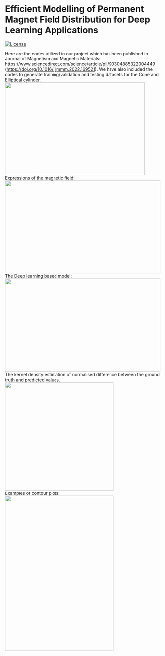 # Efficient Modelling of Permanent Magnet Field Distribution for Deep Learning Applications

[![License](https://img.shields.io/badge/License-Apache%202.0-blue.svg)](https://opensource.org/licenses/Apache-2.0)

Here are the codes utilized in our project which has been published in Journal of Magnetism and Magnetic Materials: https://www.sciencedirect.com/science/article/pii/S0304885322004449
(https://doi.org/10.1016/j.jmmm.2022.169521).
We have also included the codes to generate training/validation and testing datasets for the Cone and Elliptical cylinder.
<img align="left" src="https://user-images.githubusercontent.com/60877890/170803498-eee8b4a6-fe5b-4a22-adc9-f3e76db178ad.png" width="450" height="300">
<br clear="left"/>
Expressions of the magnetic field:
<br clear="left"/>
<img align="left" src="https://user-images.githubusercontent.com/60877890/173536047-1c5ac4f0-0373-4cf6-b2aa-f800232fe14e.jpg" width="500" height="300">
<br clear="left"/>
The Deep learning based model:
<br clear="left"/>
<img align="left" src="https://user-images.githubusercontent.com/60877890/170803515-b7c537bb-57fd-405d-8817-ab6909fbc2c3.png" width="500" height="300">
<br clear="left"/>
The kernel density estimation of normalised difference between the ground truth and predicted values.
<br clear="left"/>
<img align="left" src="https://user-images.githubusercontent.com/60877890/170803539-4b659d28-ae7b-44c0-92b3-151674527953.png" width="350" height="350">
<br clear="left"/>
Examples of contour plots:
<br clear="left"/>
<img align="left" src="https://user-images.githubusercontent.com/60877890/173540153-d1671bad-6512-4465-b1c8-d9d22d9920bc.jpg" width="350" height="500">


